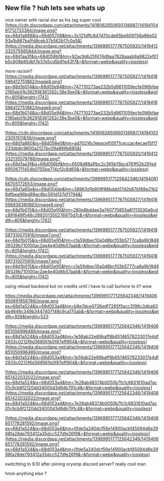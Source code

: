 ## New file ? huh lets see whats up

nice owner with racial slur as his tag super cool
[https://cdn.discordapp.com/attachments/1418062650650136687/1419410491712733384/image.png?ex=68d1a888&is=68d05708&hm=3c121dffc847d70cde65be809758a66e0293a1b887ba1fd8ceb37b562b17c0a5&](https://media.discordapp.net/attachments/1396995177767505920/1419412332575985844/image.png?ex=68d1aa3f&is=68d058bf&hm=92ac9db25f474d9aa7828aaab9a9822ef01b5c608b95dbf7e37e5cd5b91e43f7&=&format=webp&quality=lossless)

more racism?
[https://media.discordapp.net/attachments/1396995177767505927/1419418596412751882/Image8.png?ex=68d1b014&is=68d05e94&hm=747710273ae232b5d9611059ecfe096bfae2185eb01b362918361282c38e3be0&=&format=webp&quality=lossless&width=805&height=1742](https://media.discordapp.net/attachments/1396995177767505927/1419418596412751882/Image8.png?ex=68d1b014&is=68d05e94&hm=747710273ae232b5d9611059ecfe096bfae2185eb01b362918361282c38e3be0&=&format=webp&quality=lossless&width=805&height=1742)



[https://cdn.discordapp.com/attachments/1418062650650136687/1419410323051511839/image.png?ex=68d1a860&is=68d056e0&hm=ad70216c1eeacef05f71ceccac4ecae15f17233db8c9600a2127bc09a899b685&](https://media.discordapp.net/attachments/1396995177767505920/1419412332135579788/image.png?ex=68d1aa3f&is=68d058bf&hm=6508d86a1fbc2c365b15bcd781f52b291ed69506711454b0755be714cf2c8d65&=&format=webp&quality=lossless)


[https://cdn.discordapp.com/attachments/1396995177125642346/1419408166705172653/image.png?ex=68d1a65e&is=68d054de&hm=38963d1b909f88bddd17d2b87bf88e21b26dfbea96bd89ac8bc561d137d11794&](https://media.discordapp.net/attachments/1396995177767505927/1419418596836380863/image9.png?ex=68d1b015&is=68d05e95&hm=280e8bddae3a740770855a81113530a9cdc891649f548c289201350276975d7c&=&format=webp&quality=lossless&width=805&height=1742)

[https://media.discordapp.net/attachments/1396995177767505927/1419418597310070916/image7.png?ex=68d1b015&is=68d05e95&hm=c1a59dbec10a0d8bcf03b5777ca8a9b184839329b710100ac2ae4e40d6b57aab&=&format=webp&quality=lossless&width=805&height=1742](https://media.discordapp.net/attachments/1396995177767505927/1419418597310070916/image7.png?ex=68d1b015&is=68d05e95&hm=c1a59dbec10a0d8bcf03b5777ca8a9b184839329b710100ac2ae4e40d6b57aab&=&format=webp&quality=lossless&width=805&height=1742)

using reload backend but no credits until i have to call burlone to it?
wow

[https://media.discordapp.net/attachments/1396995177125642346/1419406850691956786/image.png ex=68d1a524&is=68d053a4&hm=b8e7dce0726edf7285f5acc3196c3dba63bb4646c349b3447407148c9ca170ab&=&format=webp&quality=lossless&width=928&height=523](https://media.discordapp.net/attachments/1396995177125642346/1419406850691956786/image.png?ex=68d1a524&is=68d053a4&hm=b8e7dce0726edf7285f5acc3196c3dba63bb4646c349b3447407148c9ca170ab&=&format=webp&quality=lossless&width=928&height=523)


[https://media.discordapp.net/attachments/1396995177125642346/1419406851056996486/image.png?ex=68d1a524&is=68d053a4&hm=1e56ab22e89baff8b65146578233017e4df2933c0212f6d369561b0f87eff904&=&format=webp&quality=lossless](https://media.discordapp.net/attachments/1396995177125642346/1419406851056996486/image.png?ex=68d1a524&is=68d053a4&hm=1e56ab22e89baff8b65146578233017e4df2933c0212f6d369561b0f87eff904&=&format=webp&quality=lossless)


[https://media.discordapp.net/attachments/1396995177125642346/1419406851422032022/image.png?ex=68d1a524&is=68d053a4&hm=7e28ab48374b0050b7fc1c6831610ad7ac01c9cb8f2120dd34000d3d9db791c4&=&format=webp&quality=lossless](https://media.discordapp.net/attachments/1396995177125642346/1419406851422032022/image.png?ex=68d1a524&is=68d053a4&hm=7e28ab48374b0050b7fc1c6831610ad7ac01c9cb8f2120dd34000d3d9db791c4&=&format=webp&quality=lossless)


[https://media.discordapp.net/attachments/1396995177125642346/1419406851778281592/image.png?ex=68d1a524&is=68d053a4&hm=0fde5a240dcf56e14900acbf45094d6e2998fa28de793412a35dcc527dfe26f9&=&format=webp&quality=lossless](https://media.discordapp.net/attachments/1396995177125642346/1419406851778281592/image.png?ex=68d1a524&is=68d053a4&hm=0fde5a240dcf56e14900acbf45094d6e2998fa28de793412a35dcc527dfe26f9&=&format=webp&quality=lossless)

switchting to 9.10 after joining oryxmp discord server? really cool man

hmm anything else ?
